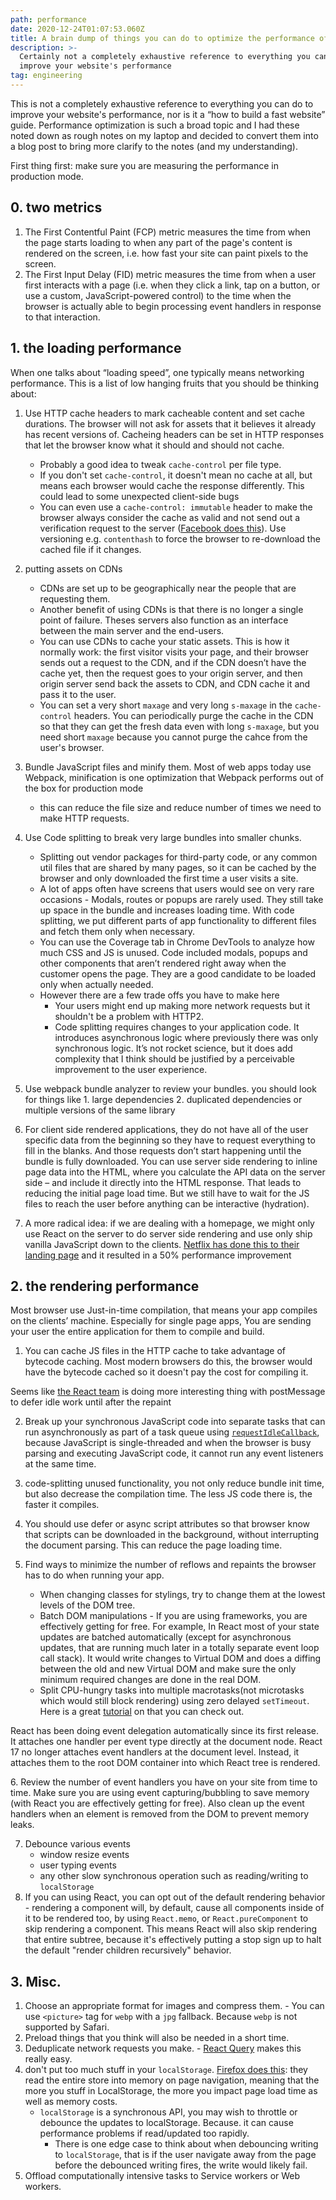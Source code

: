 ```yaml
---
path: performance
date: 2020-12-24T01:07:53.060Z
title: A brain dump of things you can do to optimize the performance of your website
description: >-
  Certainly not a completely exhaustive reference to everything you can do to
  improve your website's performance
tag: engineering
---
```


This is not a completely exhaustive reference to everything you can do to improve your website's performance, nor is it a “how to build a fast website” guide. Performance optimization is such a broad topic and I had these noted down as rough notes on my laptop and decided to convert them into a blog post to bring more clarify to the notes (and my understanding).

<div class='tip tip-left'>
<p>
First thing first: make sure you are measuring the performance in production mode.
</p>
</div>

## 0. two metrics

1. The First Contentful Paint (FCP) metric measures the time from when the page starts loading to when any part of the page's content is rendered on the screen, i.e. how fast your site can paint pixels to the screen.
2. The First Input Delay (FID) metric measures the time from when a user first interacts with a page (i.e. when they click a link, tap on a button, or use a custom, JavaScript-powered control) to the time when the browser is actually able to begin processing event handlers in response to that interaction.

## 1. the loading performance

When one talks about “loading speed”, one typically means networking performance. This is a list of low hanging fruits that you should be thinking about:

1. Use HTTP cache headers to mark cacheable content and set cache durations. The browser will not ask for assets that it believes it already has recent versions of. Cacheing headers can be set in HTTP responses that let the browser know what it should and should not cache.
   - Probably a good idea to tweak `cache-control` per file type.
   - If you don't set `cache-control`, it doesn't mean no cache at all, but means each browser would cache the response differently. This could lead to some unexpected client-side bugs
   - You can even use a `cache-control: immutable` header to make the browser always consider the cache as valid and not send out a verification request to the server (<a href='https://engineering.fb.com/2017/01/26/web/this-browser-tweak-saved-60-of-requests-to-facebook/'>Facebook does this</a>). Use versioning e.g. `contenthash` to force the browser to re-download the cached file if it changes.
2. putting assets on CDNs

   - CDNs are set up to be geographically near the people that are requesting them.
   - Another benefit of using CDNs is that there is no longer a single point of failure. Theses servers also function as an interface between the main server and the end-users.
   - You can use CDNs to cache your static assets. This is how it normally work: the first visitor visits your page, and their browser sends out a request to the CDN, and if the CDN doesn’t have the cache yet, then the request goes to your origin server, and then origin server send back the assets to CDN, and CDN cache it and pass it to the user.
   - You can set a very short `maxage` and very long `s-maxage` in the `cache-control` headers. You can periodically purge the cache in the CDN so that they can get the fresh data even with long `s-maxage`, but you need short `maxage` because you cannot purge the cahce from the user's browser.

3. Bundle JavaScript files and minify them. Most of web apps today use Webpack, minification is one optimization that Webpack performs out of the box for production mode
   - this can reduce the file size and reduce number of times we need to make HTTP requests.
4. Use Code splitting to break very large bundles into smaller chunks.
   - Splitting out vendor packages for third-party code, or any common util files that are shared by many pages, so it can be cached by the browser and only downloaded the first time a user visits a site.
   - A lot of apps often have screens that users would see on very rare occasions - Modals, routes or popups are rarely used. They still take up space in the bundle and increases loading time. With code splitting, we put different parts of app functionality to different files and fetch them only when necessary.
   - You can use the Coverage tab in Chrome DevTools to analyze how much CSS and JS is unused. Code included modals, popups and other components that aren’t rendered right away when the customer opens the page. They are a good candidate to be loaded only when actually needed.
   - However there are a few trade offs you have to make here
     - Your users might end up making more network requests but it shouldn't be a problem with HTTP2.
     - Code splitting requires changes to your application code. It introduces asynchronous logic where previously there was only synchronous logic. It’s not rocket science, but it does add complexity that I think should be justified by a perceivable improvement to the user experience.
5. Use webpack bundle analyzer to review your bundles. you should look for things like 1. large dependencies 2. duplicated dependencies or multiple versions of the same library
6. For client side rendered applications, they do not have all of the user specific data from the beginning so they have to request everything to fill in the blanks. And those requests don’t start happening until the bundle is fully downloaded. You can use server side rendering to inline page data into the HTML, where you calculate the API data on the server side – and include it directly into the HTML response. That leads to reducing the initial page load time. But we still have to wait for the JS files to reach the user before anything can be interactive (hydration).
7. A more radical idea: if we are dealing with a homepage, we might only use React on the server to do server side rendering and use only ship vanilla JavaScript down to the clients. <a href="https://twitter.com/netflixuie/status/923374215041912833?lang=en">Netflix has done this to their landing page</a> and it resulted in a 50% performance improvement

## 2. the rendering performance

Most browser use Just-in-time compilation, that means your app compiles on the clients’ machine. Especially for single page apps, You are sending your user the entire application for them to compile and build.

1. You can cache JS files in the HTTP cache to take advantage of bytecode caching. Most modern browsers do this, the browser would have the bytecode cached so it doesn't pay the cost for compiling it.

<div class='tip tip-left'>
<p>
Seems like <a href='https://github.com/facebook/react/blob/43a137d9c13064b530d95ba51138ec1607de2c99/packages/react-scheduler/src/ReactScheduler.js'>the React team</a> is doing more interesting thing with postMessage to defer idle work until after the repaint
</p>
</div>

2. Break up your synchronous JavaScript code into separate tasks that can run asynchronously as part of a task queue using <a href='https://developer.mozilla.org/en-US/docs/Web/API/Window/requestIdleCallback'>`requestIdleCallback`</a>, because JavaScript is single-threaded and when the browser is busy parsing and executing JavaScript code, it cannot run any event listeners at the same time.
3. code-splitting unused functionality, you not only reduce bundle init time, but also decrease the compilation time. The less JS code there is, the faster it compiles.
4. You should use defer or async script attributes so that browser know that scripts can be downloaded in the background, without interrupting the document parsing. This can reduce the page loading time.
5. Find ways to minimize the number of reflows and repaints the browser has to do when running your app.

   - When changing classes for stylings, try to change them at the lowest levels of the DOM tree.
   - Batch DOM manipulations - If you are using frameworks, you are effectively getting for free. For example, In React most of your state updates are batched automatically (except for asynchronous updates, that are running much later in a totally separate event loop call stack). It would write changes to Virtual DOM and does a diffing between the old and new Virtual DOM and make sure the only minimum required changes are done in the real DOM.
   - Split CPU-hungry tasks into multiple macrotasks(not microtasks which would still block rendering) using zero delayed `setTimeout`. Here is a great <a href='https://javascript.info/event-loop'>tutorial</a> on that you can check out.

<div class='tip tip-left'>
<p>
          React has been doing event delegation automatically since its first release. It attaches one handler per event type directly at the document node.  React 17 no longer attaches event handlers at the document level. Instead, it attaches them to the root DOM container into which React tree is rendered.
</p>
</div>
6. Review the number of event handlers you have on your site from time to time. Make sure you are using event capturing/bubbling to save memory (with React you are effectively getting for free). Also clean up the event handlers when an element is removed from the DOM to prevent memory leaks.

7. Debounce various events
   - window resize events
   - user typing events
   - any other slow synchronous operation such as reading/writing to `localStorage`
8. If you can using React, you can opt out of the default rendering behavior - rendering a component will, by default, cause all components inside of it to be rendered too, by using `React.memo`, or `React.pureComponent` to skip rendering a component. This means React will also skip rendering that entire subtree, because it's effectively putting a stop sign up to halt the default "render children recursively" behavior.

## 3. Misc.

1. Choose an appropriate format for images and compress them. - You can use `<picture>` tag for `webp` with a `jpg` fallback. Because `webp` is not supported by Safari.
2. Preload things that you think will also be needed in a short time.
3. Deduplicate network requests you make. - <a href='https://react-query.tanstack.com/'>React Query</a> makes this really easy.
4. don't put too much stuff in your `localStorage`. <a href='https://www.janbambas.cz/new-faster-localstorage-in-firefox-21/'>Firefox does this</a>: they read the entire store into memory on page navigation, meaning that the more you stuff in LocalStorage, the more you impact page load time as well as memory costs.
   - `localStorage` is a synchronous API, you may wish to throttle or debounce the updates to localStorage. Because. it can cause performance problems if read/updated too rapidly.
     - There is one edge case to think about when debouncing writing to `localStorage`, that is if the user navigate away from the page before the debounced writing fires, the write would likely fail.
5. Offload computationally intensive tasks to Service workers or Web workers.
